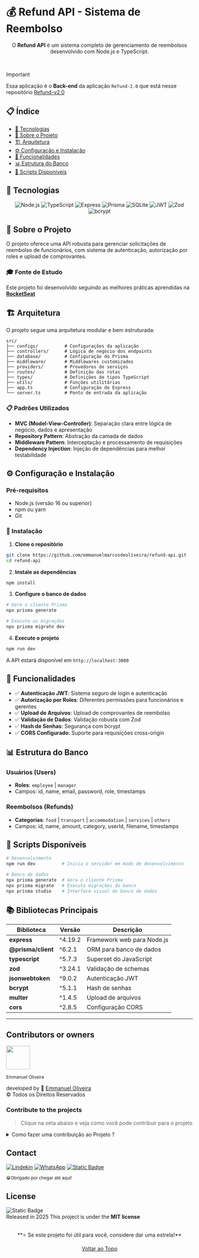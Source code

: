 # 💰 Refund API - Sistema de Reembolso

<div align="center">
 <p>O <strong>Refund API</strong> é um sistema completo de gerenciamento de reembolsos desenvolvido com Node.js e TypeScript.</p>
</div>

</br>

> [!IMPORTANT]
> Essa aplicação é o **Back-end** da aplicação `Refund-2.0` que está nesse repositório [Refund-v2.0](https://github.com/emmanuelmarcosdeoliveira/refund-v2.0)

## 📋 Índice

- [🚀 Tecnologias](#-tecnologias)
- [📖 Sobre o Projeto](#-sobre-o-projeto)
- [🏗️ Arquitetura](#️-arquitetura)
- [⚙️ Configuração e Instalação](#️-configuração-e-instalação)
- [🎯 Funcionalidades](#-funcionalidades)
- [📊 Estrutura do Banco](#-estrutura-do-banco)
- [🔧 Scripts Disponíveis](#-scripts-disponíveis)

## 🚀 Tecnologias

<div align="center">

![Node.js](https://img.shields.io/badge/Node.js-339933?style=plastic&logo=node.js&logoColor=white)
![TypeScript](https://img.shields.io/badge/TypeScript-007ACC?style=plastic&logo=typescript&logoColor=white)
![Express](https://img.shields.io/badge/Express.js-000000?style=plastic&logo=express&logoColor=white)
![Prisma](https://img.shields.io/badge/Prisma-3982CE?style=plastic&logo=prisma&logoColor=white)
![SQLite](https://img.shields.io/badge/SQLite-003B57?style=plastic&logo=sqlite&logoColor=white)
![JWT](https://img.shields.io/badge/JWT-000000?style=plastic&logo=jsonwebtoken&logoColor=white)
![Zod](https://img.shields.io/badge/Zod-3E67B1?style=plastic&logo=zod&logoColor=white)
![bcrypt](https://img.shields.io/badge/bcrypt-000000?style=plastic&logo=bcrypt&logoColor=white)

</div>

## 📖 Sobre o Projeto

O projeto oferece uma API robusta para gerenciar solicitações de reembolso de funcionários, com sistema de autenticação, autorização por roles e upload de comprovantes.

### 🎓 Fonte de Estudo

Este projeto foi desenvolvido seguindo as melhores práticas aprendidas na **[RocketSeat](https://rocketseat.com.br/)**

## 🏗️ Arquitetura

O projeto segue uma arquitetura modular e bem estruturada:

```
src/
├── configs/          # Configurações da aplicação
├── controllers/      # Lógica de negócio dos endpoints
├── database/         # Configuração do Prisma
├── middleware/       # Middlewares customizados
├── providers/        # Provedores de serviços
├── routes/           # Definição das rotas
├── types/            # Definições de tipos TypeScript
├── utils/            # Funções utilitárias
├── app.ts            # Configuração do Express
└── server.ts         # Ponto de entrada da aplicação
```

### 📋 Padrões Utilizados

- **MVC (Model-View-Controller)**: Separação clara entre lógica de negócio, dados e apresentação
- **Repository Pattern**: Abstração da camada de dados
- **Middleware Pattern**: Interceptação e processamento de requisições
- **Dependency Injection**: Injeção de dependências para melhor testabilidade

## ⚙️ Configuração e Instalação

### Pré-requisitos

- Node.js (versão 16 ou superior)
- npm ou yarn
- Git

### 🚀 Instalação

1. **Clone o repositório**

```bash
git clone https://github.com/emmanuelmarcosdeoliveira/refund-api.git
cd refund-api
```

2. **Instale as dependências**

```bash
npm install
```

3. **Configure o banco de dados**

```bash
# Gere o cliente Prisma
npx prisma generate

# Execute as migrações
npx prisma migrate dev
```

4. **Execute o projeto**

```bash
npm run dev
```

A API estará disponível em `http://localhost:3000`

## 🎯 Funcionalidades

- ✅ **Autenticação JWT**: Sistema seguro de login e autenticação
- ✅ **Autorização por Roles**: Diferentes permissões para funcionários e gerentes
- ✅ **Upload de Arquivos**: Upload de comprovantes de reembolso
- ✅ **Validação de Dados**: Validação robusta com Zod
- ✅ **Hash de Senhas**: Segurança com bcrypt
- ✅ **CORS Configurado**: Suporte para requisições cross-origin

## 📊 Estrutura do Banco

### Usuários (Users)

- **Roles**: `employee` | `manager`
- Campos: id, name, email, password, role, timestamps

### Reembolsos (Refunds)

- **Categorias**: `food` | `transport` | `accommodation` | `services` | `others`
- Campos: id, name, amount, category, userId, filename, timestamps

## 🔧 Scripts Disponíveis

```bash
# Desenvolvimento
npm run dev          # Inicia o servidor em modo de desenvolvimento

# Banco de dados
npx prisma generate  # Gera o cliente Prisma
npx prisma migrate   # Executa migrações do banco
npx prisma studio    # Interface visual do banco de dados
```

## 📚 Bibliotecas Principais

| Biblioteca         | Versão  | Descrição                  |
| ------------------ | ------- | -------------------------- |
| **express**        | ^4.19.2 | Framework web para Node.js |
| **@prisma/client** | ^6.2.1  | ORM para banco de dados    |
| **typescript**     | ^5.7.3  | Superset do JavaScript     |
| **zod**            | ^3.24.1 | Validação de schemas       |
| **jsonwebtoken**   | ^9.0.2  | Autenticação JWT           |
| **bcrypt**         | ^5.1.1  | Hash de senhas             |
| **multer**         | ^1.4.5  | Upload de arquivos         |
| **cors**           | ^2.8.5  | Configuração CORS          |

---

## Contributors or owners

<img height="64px" src="https://res.cloudinary.com/delo0gvyb/image/upload/v1752287431/profile_mjvmdb.png"><br>

<small>Emmanuel Oliveira</small>

developed by 💖 [Emmanuel Oliveira](https://www.linkedin.com/in/oliveira-emmanuel/)<br>
&copy; Todos os Direitos Reservados

### Contribute to the projects

> Clique na seta abaixo e veja como você pode contribuir para o projeto

<details close>
<summary>Como fazer uma contribuição ao Projeto ?</summary>
 - Familiarize-se com a documentação do projeto, que geralmente inclui guias de instalação.<br>
- Explore o código do projeto para entender sua estrutura e funcionamento.
- <br>

**Faça um Fork**

- Crie uma cópia (fork) do repositório original em sua conta do GitHub.<br>

<img alt="Static Badge" src="https://img.shields.io/badge/-path?style=social&logo=git&label=GitHub%20Docs&color=%23000">
<a href="https://docs.github.com/pt/pull-requests/collaborating-with-pull-requests/working-with-forks/fork-a-repo"></a>

**Clone o Repositório**

- Isso criará uma cópia local do projeto, onde você poderá fazer suas modificações.

<img alt="Static Badge" src="https://img.shields.io/badge/-path?style=social&logo=git&label=GitHub%20Docs&color=%23000">
<a href="https://docs.github.com/pt/repositories/creating-and-managing-repositories/cloning-a-repository"></a>

**Crie uma Nova Branch:**

- Crie uma nova branch para isolar suas alterações.<br>
- Isso facilita a organização do seu trabalho e a criação de pull requests.<br>

**Faça as Alterações:**

- Crie funcionalidades, mude estilos ou resolva `bugs` que iram contribuir para a melhoria do Projeto.<br>

**Crie um Pull Request:**

- Inclua uma descrição clara das suas alterações e explique como elas resolvem o problema ou melhoram o projeto.<br>
- Solicitação: Envie um pull request para o repositório original, solicitando que suas alterações sejam incorporadas ao projeto.
  - <br>

**Revise e Responda a Feedback:**

- Colabore: Os mantenedores do projeto podem solicitar alterações ou fornecer feedback sobre o seu código.

</details>

## Contact

[![Lindekin](https://img.shields.io/badge/--path?style=social&logo=Linkedin&logoColor=%230664C1&logoSize=auto&label=Linkedin&labelColor=%23fff&cacheSeconds=https%3A%2F%2Fwww.linkedin.com%2Fin%2Femmanuel-marcos-oliveira%2F)](https://www.linkedin.com/in/oliveira-emmanuel/)
[![WhatsApp](https://img.shields.io/badge/--path?style=social&logo=WhatsApp&logoColor=%231F3833&logoSize=auto&label=WhatsApp&color=%23fff&cacheSeconds=https%3A%2F%2Fwa.me%2F5511968336094)](https://wa.me/5511968336094)
<a href="mailto:ofs.dev.br@gmail.com"><img alt="Static Badge" src="https://img.shields.io/badge/--path?style=social&logo=Gmail&logoSize=auto&label=Gmail&cacheSeconds=--query&link=mailto%3Adev-oliveira%40outlook.com.br%22"> </a>

<sub>😁Obrigado por chegar até aqui!<sub>

## License

![Static Badge](https://img.shields.io/badge/--path?style=plastic&logo=mit&logoSize=auto&label=license%20MIT&labelColor=%23555555&color=%2397CA00)<br>
Released in 2025 This project is under the **MIT license**<br>
<br>

<div align="center">
**⭐ Se este projeto foi útil para você, considere dar uma estrela!**

[Voltar ao Topo](#-refund-api---sistema-de-reembolso)

</div>
